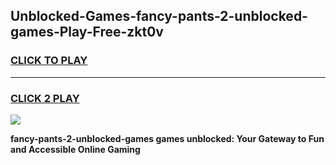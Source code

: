 
## Unblocked-Games-fancy-pants-2-unblocked-games-Play-Free-zkt0v
<h3>
<a href="https://premium76.site?title=fancy-pants-2-unblocked-games&ref=23A">CLICK TO PLAY</a></h3>
<hr>

<h3>
<a href="https://premium76.site?title=fancy-pants-2-unblocked-games&ref=23A">CLICK 2 PLAY</a>
  
</h3>

<a href="https://premium76.site?title=fancy-pants-2-unblocked-games&ref=23A"><img src="https://clearcache.store/games.png"></a>


**fancy-pants-2-unblocked-games games unblocked: Your Gateway to Fun and Accessible Online Gaming**
